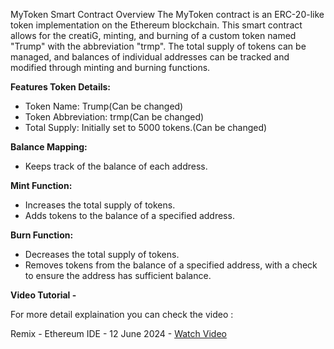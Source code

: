 
MyToken Smart Contract Overview The MyToken contract is an ERC-20-like token implementation on the Ethereum blockchain. This smart contract allows for the creatiG, minting, and burning of a custom token named "Trump" with the abbreviation "trmp". The total supply of tokens can be managed, and balances of individual addresses can be tracked and modified through minting and burning functions.

**Features Token Details:**

- Token Name: Trump(Can be changed)
- Token Abbreviation: trmp(Can be changed)
- Total Supply: Initially set to 5000 tokens.(Can be changed)

**Balance Mapping:**

- Keeps track of the balance of each address.

**Mint Function:**

- Increases the total supply of tokens.<br/>
- Adds tokens to the balance of a specified address.

**Burn Function:**

- Decreases the total supply of tokens.<br/>
- Removes tokens from the balance of a specified address, with a check to ensure the address has sufficient balance.

**Video Tutorial -**

For more detail explaination you can check the video :



Remix - Ethereum IDE - 12 June 2024 - [Watch Video](<https://www.loom.com/share/e8bb1ea91b5d48beab559f3e1f1145ea?sid=698eceaa-f335-4fc6-a801-160741e75e0d>)
